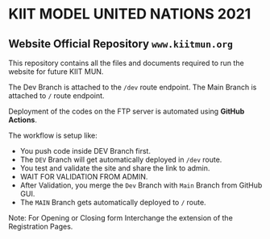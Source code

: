 # KIIT MODEL UNITED NATIONS 2021
## Website Official Repository `www.kiitmun.org `


This repository contains all the files and documents required to run the website for future KIIT MUN.

The Dev Branch is attached to the  `/dev` route endpoint.
The Main Branch is attached to `/` route endpoint.

Deployment of the codes on the FTP server is automated using **GitHub Actions**.

The workflow is setup like:
- You push code inside DEV Branch first.
- The `DEV` Branch will get automatically deployed in `/dev` route.
- You test and validate the site and share the link to admin.
- WAIT FOR VALIDATION FROM ADMIN.
- After Validation, you merge the `Dev` Branch with `Main` Branch from GitHub GUI.
- The `MAIN` Branch gets automatically deployed to `/` route.


Note: For Opening or Closing form Interchange the extension of the Registration Pages.

